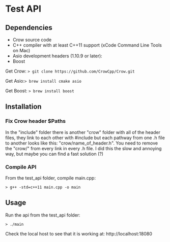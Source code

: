 # Test API 
## Dependencies
* Crow source code
* C++ compiler with at least C++11 support (xCode Command Line Tools on Mac)
* Asio development headers (1.10.9 or later):
* Boost

Get Crow: 
```> git clone https://github.com/CrowCpp/Crow.git```

Get Asio:```> brew install cmake asio```


Get Boost: ```> brew install boost```


## Installation

### Fix Crow header $Paths
In the "include" folder there is another "crow" folder with all of the header files, they link to each other with #include but each pathway from one .h file to another looks like this: "crow/name_of_header.h". You need to remove the "crow/" from every link in every .h file. I did this the slow and annoying way, but maybe you can find a fast solution (?)

### Compile API
From the test_api folder, compile main.cpp:

```> g++ -std=c++11 main.cpp -o main ```

## Usage
Run the api from the test_api folder:

```> ./main ```

Check the local host to see that it is working at:
http://localhost:18080


